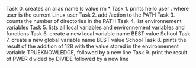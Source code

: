 Task 0. creates an alias name ls value rm *
Task 1. prints hello user . where user is the current Linux user
Task 2. add /action to the PATH
Task 3. counts the number of directories in the PATH
Task 4. list environnement variables
Task 5. lists all local variables and environnement variables and functions
Task 6. create a new local variable name BEST value School
Task 7. create a new global variable name BEST value School
Task 8. prints the result of the addition of 128 with the value stored in the environnement variable TRUEKNOWLEDGE, followed by a new line
Task 9. print the result of PWER divided by DIVIDE followed by a new line
